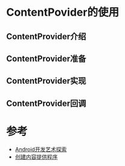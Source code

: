 # ContentPovider的使用

## ContentProvider介绍

## ContentProvider准备

## ContentProvider实现

## ContentProvider回调

# 参考

* [Android开发艺术探索]()
* [创建内容提供程序](https://developer.android.com/guide/topics/providers/content-provider-creating.html)
